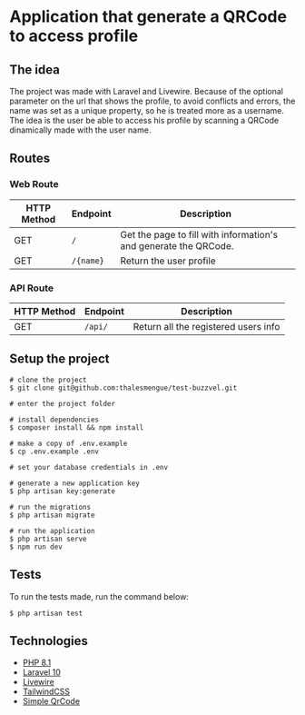 # Application that generate a QRCode to access profile

## The idea
The project was made with Laravel and Livewire. Because of the optional parameter on the url that shows the
profile, to avoid conflicts and errors, the name was set as a unique property, so he is treated more as a username.
<br>
The idea is the user be able to access his profile by scanning a QRCode dinamically made with the user name.


## Routes

### Web Route
| HTTP Method | Endpoint         | Description                                                      |
|-------------|------------------|------------------------------------------------------------------|
| GET         | `/`              | Get the page to fill with information's and generate the QRCode. |
| GET         | `/{name}`        | Return the user profile                                          |

### API Route
| HTTP Method | Endpoint | Description                          |
|-------------|----------|--------------------------------------|
| GET         | `/api/`  | Return all the registered users info |


## Setup the project
```
# clone the project
$ git clone git@github.com:thalesmengue/test-buzzvel.git

# enter the project folder

# install dependencies
$ composer install && npm install

# make a copy of .env.example
$ cp .env.example .env

# set your database credentials in .env

# generate a new application key
$ php artisan key:generate

# run the migrations
$ php artisan migrate

# run the application
$ php artisan serve
$ npm run dev
```

## Tests
To run the tests made, run the command below: 
```
$ php artisan test
```

## Technologies

- [PHP 8.1](https://www.php.net/)
- [Laravel 10](https://laravel.com/)
- [Livewire](https://laravel-livewire.com/)
- [TailwindCSS](https://tailwindcss.com/)
- [Simple QrCode](https://www.simplesoftware.io/#/docs/simple-qrcode)

